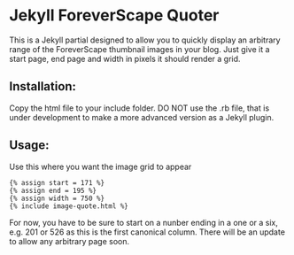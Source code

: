 <h1>Jekyll ForeverScape Quoter</h1>

This is a Jekyll partial designed to allow you to quickly display an arbitrary range of the ForeverScape thumbnail images in your blog.
Just give it a start page, end page and width in pixels it should render a grid.  

<h2>Installation:</h2>

Copy the html file to your include folder. DO NOT use the .rb file, that is under development to make a more advanced version as a Jekyll plugin. 


<h2>Usage:</h2>

Use this where you want the image grid to appear

    {% assign start = 171 %}
    {% assign end = 195 %}
    {% assign width = 750 %}
    {% include image-quote.html %}
    
    
For now, you have to be sure to start on a nunber ending in a one or a six, e.g. 201 or 526 as this is the first canonical column. There will be an update to allow any arbitrary page soon.


